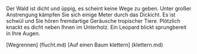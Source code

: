 
Der Wald ist dicht und üppig, es scheint keine Wege zu geben. 
Unter großer Anstrengung kämpfen Sie sich einige Meter durch das Dickicht.
Es ist schwül und Sie hören fremdartige Geräusche tropischer Tiere.
Plötzlich knackt es dicht neben Ihnen im Unterholz. 
Ein Leopard blickt sprungbereit in Ihre Augen. 

[Wegrennen] (flucht.md)
[Auf einen Baum klettern] (klettern.md)

